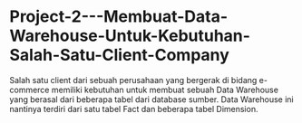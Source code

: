 # Project-2---Membuat-Data-Warehouse-Untuk-Kebutuhan-Salah-Satu-Client-Company
Salah satu client dari sebuah perusahaan yang bergerak di bidang e-commerce memiliki kebutuhan untuk membuat sebuah Data Warehouse yang berasal dari beberapa tabel dari database sumber. Data Warehouse ini nantinya terdiri dari satu tabel Fact dan beberapa tabel Dimension. 

